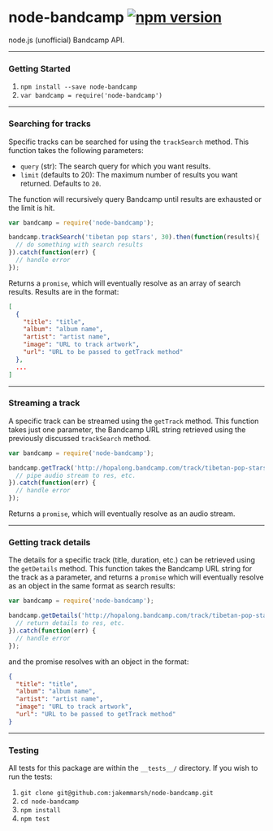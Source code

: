 node-bandcamp [![npm version](https://badge.fury.io/js/node-bandcamp.svg)](http://badge.fury.io/js/node-bandcamp)
=================================================================================================================

node.js (unofficial) Bandcamp API.

---

### Getting Started

1. `npm install --save node-bandcamp`
2. `var bandcamp = require('node-bandcamp')`

---

### Searching for tracks

Specific tracks can be searched for using the `trackSearch` method. This function takes the following parameters:

- `query` (str): The search query for which you want results.
- `limit` (defaults to 20): The maximum number of results you want returned. Defaults to `20`.

The function will recursively query Bandcamp until results are exhausted or the limit is hit.

```javascript
var bandcamp = require('node-bandcamp');

bandcamp.trackSearch('tibetan pop stars', 30).then(function(results){
  // do something with search results
}).catch(function(err) {
  // handle error
});
```

Returns a `promise`, which will eventually resolve as an array of search results. Results are in the format:

```json
[
  {
    "title": "title",
    "album": "album name",
    "artist": "artist name",
    "image": "URL to track artwork",
    "url": "URL to be passed to getTrack method"
  },
  ...
]

```

---

### Streaming a track

A specific track can be streamed using the `getTrack` method. This function takes just one parameter, the Bandcamp URL string retrieved using the previously discussed `trackSearch` method.

```javascript
var bandcamp = require('node-bandcamp');

bandcamp.getTrack('http://hopalong.bandcamp.com/track/tibetan-pop-stars').then(function(stream) {
  // pipe audio stream to res, etc.
}).catch(function(err) {
  // handle error
});
```

Returns a `promise`, which will eventually resolve as an audio stream.

---

### Getting track details

The details for a specific track (title, duration, etc.) can be retrieved using the `getDetails` method. This function takes the Bandcamp URL string for the track as a parameter, and returns a `promise` which will eventually resolve as an object in the same format as search results:

```javascript
var bandcamp = require('node-bandcamp');

bandcamp.getDetails('http://hopalong.bandcamp.com/track/tibetan-pop-stars').then(function(details) {
  // return details to res, etc.
}).catch(function(err) {
  // handle error
});
```

and the promise resolves with an object in the format:
```json
{
  "title": "title",
  "album": "album name",
  "artist": "artist name",
  "image": "URL to track artwork",
  "url": "URL to be passed to getTrack method"
}
```

---

### Testing

All tests for this package are within the `__tests__/` directory. If you wish to run the tests:

1. `git clone git@github.com:jakemmarsh/node-bandcamp.git`
2. `cd node-bandcamp`
3. `npm install`
4. `npm test`
